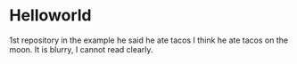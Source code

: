 # Helloworld
1st repository
in the example he said he ate tacos
I think he ate tacos on the moon. It is blurry, I cannot read clearly.
